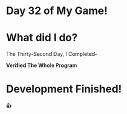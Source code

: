 # Day 32 of My Game!

# What did I do?

The Thirty-Second Day, I Completed-
 
**Verified The Whole Program**

# Development Finished!
**👍**
